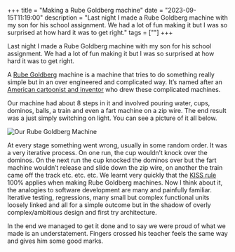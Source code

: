 +++
title = "Making a Rube Goldberg machine"
date = "2023-09-15T11:19:00"
description = "Last night I made a Rube Goldberg machine with my son for his school assignment. We had a lot of fun making it but I was so surprised at how hard it was to get right."
tags = [""]
+++

Last night I made a Rube Goldberg machine with my son for his school assignment. We had a lot of fun making it but I was so surprised at how hard it was to get right.

A [Rube Goldberg](https://en.m.wikipedia.org/wiki/Rube_Goldberg_machine) machine is a machine that tries to do something really simple but in an over engineered and complicated way. It’s named after an [American cartoonist and inventor](https://en.m.wikipedia.org/wiki/Rube_Goldberg) who drew these complicated machines.

Our machine had about 8 steps in it and involved pouring water, cups, dominos, balls, a train and even a fart machine on a zip wire. The end result was a just simply switching on light. You can see a picture of it all below.

![Our Rube Goldberg Machine](/images/rgm.jpg "Our Rube Goldberg Machine")


At every stage something went wrong, usually in some random order. It was a very iterative process. On one run, the cup wouldn’t knock over the dominos. On the next run the cup knocked the dominos over but the fart machine wouldn’t release and slide down the zip wire, on another the train came off the track etc. etc. etc. We learnt very quickly that the [KISS rule](https://en.m.wikipedia.org/wiki/KISS_principle) 100% applies when making Rube Goldberg machines. Now I think about it, the analogies to software development are many and painfully familiar. Iterative testing, regressions, many small but complex functional units loosely linked and all for a simple outcome but in the shadow of overly complex/ambitious design and first try architecture.

In the end we managed to get it done and to say we were proud of what we made is an understatement. Fingers crossed his teacher feels the same way and gives him some good marks.
